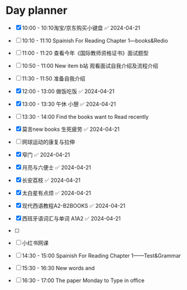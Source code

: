 

# Day planner

- [x] 10:00 - 10:10淘宝/京东购买小键盘 ✅ 2024-04-21
- [ ] 10:10 - 11:10 Spainish For Reading Chapter 1—books&Redio
- [ ] 11:00 - 11:20  查看今年《国际教师资格证书》面试题型
- [ ] 10:50 - 11:00 New item b站 观看面试自我介绍及流程介绍
- [ ] 11:30 - 11:50 准备自我介绍
- [x] 12:00 - 13:00 做饭吃饭 ✅ 2024-04-21
- [x] 13:00 - 13:30 午休 小憩 ✅ 2024-04-21
- [ ] 13:30 - 14:00 Find the books want to Read recently
- [x] 莫言new books 生死疲劳 ✅ 2024-04-21
- [ ] 网球运动的康复与拉伸
- [x] 窄门 ✅ 2024-04-21
- [x] 月亮与六便士 ✅ 2024-04-21
- [x] 长安荔枝 ✅ 2024-04-21
- [x] 太白星有点烦 ✅ 2024-04-21
- [x] 现代西语教程A2-B2BOOKS ✅ 2024-04-21
- [x] 西班牙语词汇与单词 A1A2 ✅ 2024-04-21
- [ ] 
- [ ] 小红书网课
- [ ] 14:30 - 15:00 Spainish For Reading Chapter 1——Test&Grammar
- [ ] 15:30 - 16:30 New words and 
- [ ] 16:30 - 17:00 The paper Monday to Type in office



